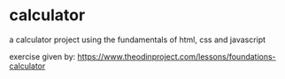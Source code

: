 # calculator
a calculator project using the fundamentals of html, css and javascript

exercise given by: https://www.theodinproject.com/lessons/foundations-calculator